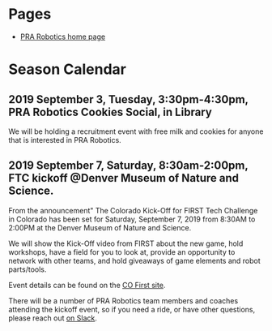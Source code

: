 # Pages
* [PRA Robotics home page](/)

# Season Calendar

## 2019 September 3, Tuesday, 3:30pm-4:30pm, PRA Robotics Cookies Social, in Library

We will be holding a recruitment event with free milk and cookies for anyone that is interested in PRA Robotics.

## 2019 September 7, Saturday, 8:30am-2:00pm, FTC kickoff @Denver Museum of Nature and Science.

From the announcement" The Colorado Kick-Off for FIRST Tech Challenge in Colorado has been set for Saturday, September 7, 2019 from 8:30AM to 2:00PM at the Denver Museum of Nature and Science.

We will show the Kick-Off video from FIRST about the new game, hold workshops, have a field for you to look at, provide an opportunity to network with other teams, and hold giveaways of game elements and robot parts/tools.

Event details can be found on the [CO First site](http://coloradofirst.org/COFIRST/ftc-kick-off).

There will be a number of PRA Robotics team members and coaches attending the kickoff event, so if you need a ride, or have other questions, please reach out [on Slack](https://terrabites.slack.com/).
